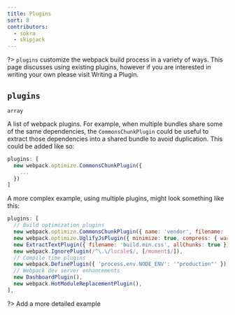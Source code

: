 ```yaml
---
title: Plugins
sort: 8
contributors:
  - sokra
  - skipjack
---
```


?> `plugins` customize the webpack build process in a variety of ways. This page discusses using existing plugins, however if you are interested in writing your own please visit Writing a Plugin.

## `plugins`

`array`

A list of webpack plugins. For example, when multiple bundles share some of the same dependencies, the `CommonsChunkPlugin` could be useful to extract those dependencies into a shared bundle to avoid duplication. This could be added like so:

```js
plugins: [
  new webpack.optimize.CommonsChunkPlugin({
    ...
  })
]
```

A more complex example, using multiple plugins, might look something like this:

```js
plugins: [
  // Build optimization plugins
  new webpack.optimize.CommonsChunkPlugin({ name: 'vendor', filename: 'vendor-[hash].min.js' }),
  new webpack.optimize.UglifyJsPlugin({ minimize: true, compress: { warnings: false, drop_console: false } }),
  new ExtractTextPlugin({ filename: 'build.min.css', allChunks: true }),
  new webpack.IgnorePlugin(/^\.\/locale$/, [/moment$/]),
  // Compile time plugins
  new webpack.DefinePlugin({ 'process.env.NODE_ENV': '"production"' }),
  // Webpack dev server enhancements
  new DashboardPlugin(),
  new webpack.HotModuleReplacementPlugin(),
],
```
?> Add a more detailed example
